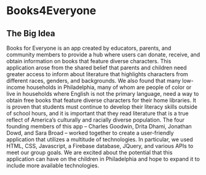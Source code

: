 # Books4Everyone

## The Big Idea
Books for Everyone is an app created by educators, parents, and community members to provide a hub where users can donate, receive, and obtain information on books that feature diverse characters.  This application arose from the shared belief that parents and children need greater access to inform about literature that highlights characters from different races, genders, and backgrounds.  We also found that many low-income households in Philadelphia, many of whom are people of color or live in households where English is not the primary language, need a way to obtain free books that feature diverse characters for their home libraries.  It is proven that students must continue to develop their literacy skills outside of school hours, and it is important that they read literature that is a true reflect of America’s culturally and racially diverse population.  The four founding members of this app – Charles Goodwin, Drita Dhami, Jonathan Dowd, and Sara Broad – worked together to create a user-friendly application that utilizes a multitude of technologies. In particular, we used HTML, CSS, Javascript, a Firebase database,  JQuery, and various APIs to meet our group goals.  We are excited about the potential that this application can have on the children in Philadelphia and hope to expand it to include more available technologies.
